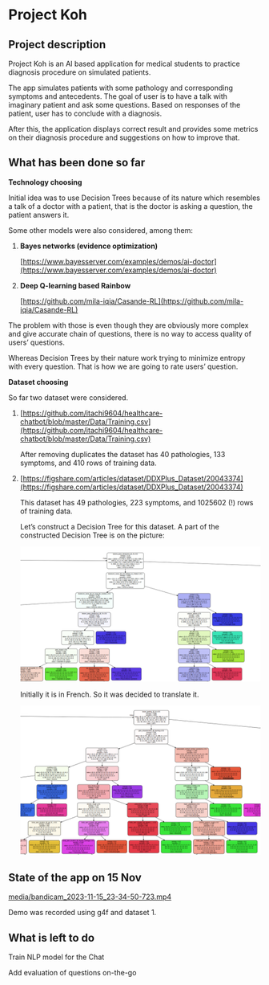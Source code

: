 # Project Koh

## Project description

Project Koh is an AI based application for medical students to practice diagnosis procedure on simulated patients. 

The app simulates patients with some pathology and corresponding symptoms and antecedents. The goal of user is to have a talk with imaginary patient and ask some questions. Based on responses of the patient, user has to conclude with a diagnosis.

After this, the application displays correct result and provides some metrics on their diagnosis procedure and suggestions on how to improve that.

## What has been done so far

**Technology choosing**

Initial idea was to use Decision Trees because of its nature which resembles a talk of a doctor with a patient, that is the doctor is asking a question, the patient answers it.

Some other models were also considered, among them:

1. **Bayes networks (evidence optimization)**
    
    [https://www.bayesserver.com/examples/demos/ai-doctor](https://www.bayesserver.com/examples/demos/ai-doctor)
    
2. **Deep Q-learning based Rainbow**
    
    [https://github.com/mila-iqia/Casande-RL](https://github.com/mila-iqia/Casande-RL)
    

The problem with those is even though they are obviously more complex and give accurate chain of questions, there is no way to access quality of users’ questions.

Whereas Decision Trees by their nature work trying to minimize entropy with every question. That is how we are going to rate users’ question.

**Dataset choosing**

So far two dataset were considered.

1. [https://github.com/itachi9604/healthcare-chatbot/blob/master/Data/Training.csv](https://github.com/itachi9604/healthcare-chatbot/blob/master/Data/Training.csv)
    
    After removing duplicates the dataset has 40 pathologies, 133 symptoms, and 410 rows of training data.
    
2. [https://figshare.com/articles/dataset/DDXPlus_Dataset/20043374](https://figshare.com/articles/dataset/DDXPlus_Dataset/20043374)
    
    This dataset has 49 pathologies, 223 symptoms, and 1025602 (!) rows of training data.
    
    Let’s construct a Decision Tree for this dataset. A part of the constructed Decision Tree is on the picture:
    
    ![Untitled](media/Untitled.png)
    
    Initially it is in French. So it was decided to translate it.
    
    ![Untitled](media/Untitled%201.png)
    

## State of the app on 15 Nov

[media/bandicam_2023-11-15_23-34-50-723.mp4](https://github.com/WinnerJust/ProjectKoh/blob/main/media/bandicam_2023-11-15_23-34-50-723.mp4)

Demo was recorded using g4f and dataset 1.

## What is left to do

Train NLP model for the Chat

Add evaluation of questions on-the-go

